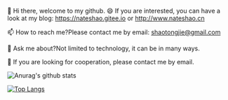 👋 Hi there, welcome to my github.
😄 If you are interested, you can have a look at my blog: https://nateshao.gitee.io or http://www.nateshao.cn

📫 How to reach me?Please contact me by email: shaotongjie@gmail.com

💬 Ask me about?Not limited to technology, it can be in many ways.

👯 If you are looking for cooperation, please contact me by email.



![Anurag's github stats](https://github-readme-stats.vercel.app/api?username=nateshao&show_icons=true&theme=radical)

[![Top Langs](https://github-readme-stats.vercel.app/api/top-langs/?username=nateshao&layout=compact)](https://github.com/anuraghazra/github-readme-stats)











<!--
**nateshao/nateshao** is a ✨ _special_ ✨ repository because its `README.md` (this file) appears on your GitHub profile.

Here are some ideas to get you started:

- 🔭 I’m currently working on ...
- 🌱 I’m currently learning ...
- 👯 I’m looking to collaborate on ...
- 🤔 I’m looking for help with ...
- 💬 Ask me about ...
- 📫 How to reach me: ...
- 😄 Pronouns: ...
- ⚡ Fun fact: ...
-->
